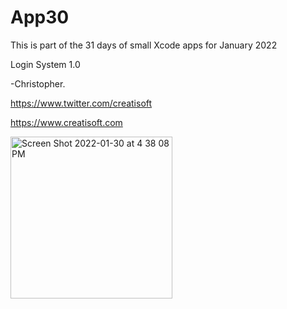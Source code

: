 # App30
This is part of the 31 days of small Xcode apps for January 2022

Login System 1.0

-Christopher.

https://www.twitter.com/creatisoft

https://www.creatisoft.com


<img width="259" alt="Screen Shot 2022-01-30 at 4 38 08 PM" src="https://user-images.githubusercontent.com/11401446/151889996-436faa30-8c6b-4d2a-a07d-8eeb7b1e8b84.png">
